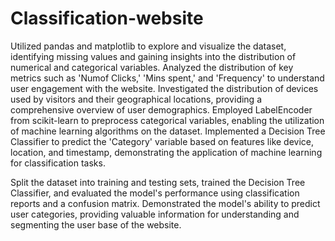 # Classification-website
Utilized pandas and matplotlib to explore and visualize the dataset, identifying missing values and gaining insights into the distribution of numerical and categorical variables.
Analyzed the distribution of key metrics such as 'Numof Clicks,' 'Mins spent,' and 'Frequency' to understand user engagement with the website.
Investigated the distribution of devices used by visitors and their geographical locations, providing a comprehensive overview of user demographics.
Employed LabelEncoder from scikit-learn to preprocess categorical variables, enabling the utilization of machine learning algorithms on the dataset.
Implemented a Decision Tree Classifier to predict the 'Category' variable based on features like device, location, and timestamp, demonstrating the application of machine learning for classification tasks.

Split the dataset into training and testing sets, trained the Decision Tree Classifier, and evaluated the model's performance using classification reports and a confusion matrix.
Demonstrated the model's ability to predict user categories, providing valuable information for understanding and segmenting the user base of the website.

